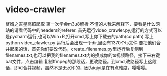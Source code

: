 # video-crawler
赘婿之吉星高照爬取
第一次学会m3u8解析
不懂的人我来解释下，要看是什么网站的请看代码中的headers的referer.
首先运行video_crawler.py,运行的方式可以是pycharm运行,也可以Win+R,打开cmd,写上你下载去的path(cd path)
写上python video_clawler.py
运行后会出现一个dir,里面有1370个ts文件
要把他们合并起来的话，首先你们要改代码，create_filenames.py里运行后复制到filenames.txt,也可以把我的filenames.txt内的换成你的ts视频路径，接下来右键bat文件，点击编辑
复制ffmpeg的那段话，更改路径。到cmd,改路径写上这段话，即可合并视频，虽然不是无水印的，因为iqiyi是在有点难度，嘤嘤嘤。

